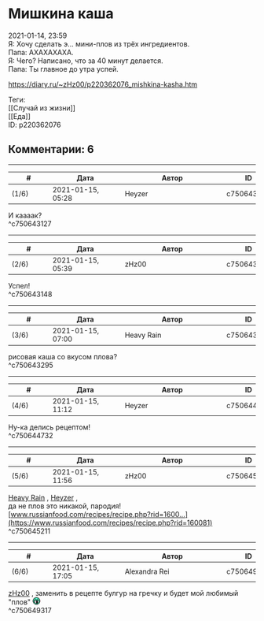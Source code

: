 Мишкина каша
============

  
2021-01-14, 23:59  
 Я: Хочу сделать э... мини-плов из трёх ингредиентов.   
 Папа: АХАХАХАХА.   
 Я: Чего? Написано, что за 40 минут делается.   
 Папа: Ты главное до утра успей.   
  
<https://diary.ru/~zHz00/p220362076_mishkina-kasha.htm>  
  
Теги:  
[[Случай из жизни]]  
[[Еда]]  
ID: p220362076  


Комментарии: 6
--------------

  


---



|         #         |              Дата              |                     Автор                     |           ID           |
| --- | --- | --- | --- |
| (1/6) | 2021-01-15, 05:28 | Heyzer | c750643127 |

  
 И каааак?   
 ^c750643127

---



|         #         |              Дата              |                     Автор                     |           ID           |
| --- | --- | --- | --- |
| (2/6) | 2021-01-15, 05:39 | zHz00 | c750643148 |

  
 Успел!   
 ^c750643148

---



|         #         |              Дата              |                     Автор                     |           ID           |
| --- | --- | --- | --- |
| (3/6) | 2021-01-15, 07:00 | Heavy Rain | c750643295 |

  
 рисовая каша со вкусом плова?   
 ^c750643295

---



|         #         |              Дата              |                     Автор                     |           ID           |
| --- | --- | --- | --- |
| (4/6) | 2021-01-15, 11:12 | Heyzer | c750644732 |

  
 Ну-ка делись рецептом!   
 ^c750644732

---



|         #         |              Дата              |                     Автор                     |           ID           |
| --- | --- | --- | --- |
| (5/6) | 2021-01-15, 11:56 | zHz00 | c750645211 |

  
  [Heavy Rain](http://kogacz.diary.ru "emotional weather report")  ,  [Heyzer](http://heyzero.diary.ru "Orca")  ,   
 да не плов это никакой, пародия!   
  [www.russianfood.com/recipes/recipe.php?rid=1600...](https://www.russianfood.com/recipes/recipe.php?rid=160081)    
 ^c750645211

---



|         #         |              Дата              |                     Автор                     |           ID           |
| --- | --- | --- | --- |
| (6/6) | 2021-01-15, 17:05 | Alexandra Rei | c750649317 |

  
  [zHz00](https://zHz00.diary.ru "Untitled")  , заменить в рецепте булгур на гречку и будет мой любимый "плов" ![:gigi:](pics/1134.gif)   
 ^c750649317